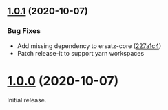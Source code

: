## [1.0.1](https://github.com/formidable-webview/ersatz/compare/@formidable-webview/skeletton@1.0.0...@formidable-webview/skeletton@1.0.1) (2020-10-07)

### Bug Fixes

- Add missing dependency to ersatz-core ([227a1c4](https://github.com/formidable-webview/ersatz/commit/227a1c494362f32e80e59bf1495e7f3f46d126db))
- Patch release-it to support yarn workspaces

# [1.0.0](https://github.com/formidable-webview/ersatz/compare/v1.0.1...@formidable-webview/skeletton@1.0.0) (2020-10-07)

Initial release.

